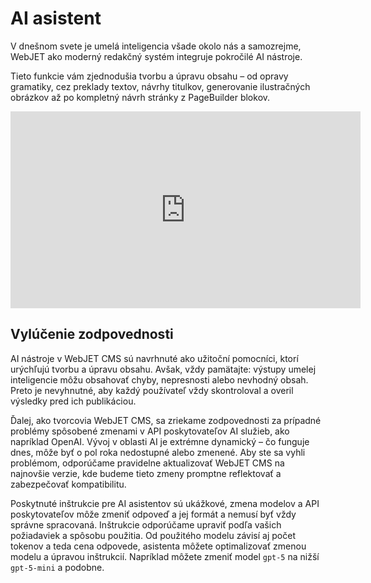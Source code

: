 # AI asistent

V dnešnom svete je umelá inteligencia všade okolo nás a samozrejme, WebJET ako moderný redakčný systém integruje pokročilé AI nástroje.

Tieto funkcie vám zjednodušia tvorbu a úpravu obsahu – od opravy gramatiky, cez preklady textov, návrhy titulkov, generovanie ilustračných obrázkov až po kompletný návrh stránky z PageBuilder blokov.

<div class="video-container">
    <iframe width="560" height="315" src="https://www.youtube.com/embed/LhXo7zx7bEc" title="YouTube video player" frameborder="0" allow="accelerometer; autoplay; clipboard-write; encrypted-media; gyroscope; picture-in-picture" allowfullscreen></iframe>
</div>

## Vylúčenie zodpovednosti

AI nástroje v WebJET CMS sú navrhnuté ako užitoční pomocníci, ktorí urýchľujú tvorbu a úpravu obsahu. Avšak, vždy pamätajte: výstupy umelej inteligencie môžu obsahovať chyby, nepresnosti alebo nevhodný obsah. Preto je nevyhnutné, aby každý používateľ vždy skontroloval a overil výsledky pred ich publikáciou.

Ďalej, ako tvorcovia WebJET CMS, sa zriekame zodpovednosti za prípadné problémy spôsobené zmenami v API poskytovateľov AI služieb, ako napríklad OpenAI. Vývoj v oblasti AI je extrémne dynamický – čo funguje dnes, môže byť o pol roka nedostupné alebo zmenené. Aby ste sa vyhli problémom, odporúčame pravidelne aktualizovať WebJET CMS na najnovšie verzie, kde budeme tieto zmeny promptne reflektovať a zabezpečovať kompatibilitu.

Poskytnuté inštrukcie pre AI asistentov sú ukážkové, zmena modelov a API poskytovateľov môže zmeniť odpoveď a jej formát a nemusí byť vždy správne spracovaná. Inštrukcie odporúčame upraviť podľa vašich požiadaviek a spôsobu použitia. Od použitého modelu závisí aj počet tokenov a teda cena odpovede, asistenta môžete optimalizovať zmenou modelu a úpravou inštrukcií. Napríklad môžete zmeniť model `gpt-5` na nižší `gpt-5-mini` a podobne.